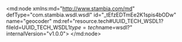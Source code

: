 <?xml version="1.0" encoding="UTF-8"?>
<md:node xmlns:md="http://www.stambia.com/md" defType="com.stambia.wsdl.wsdl" id="_tEfzEDTmEe2K1spis4bODw" name="geocoder" md:ref="resource.tech#UUID_TECH_WSDL1?fileId=UUID_TECH_WSDL1$type=tech$name=wsdl?" internalVersion="v1.0.0">
  <attribute defType="com.stambia.wsdl.wsdl.xsdReverseVersion" id="_tEzVEDTmEe2K1spis4bODw" value="1"/>
  <attribute defType="com.stambia.wsdl.wsdl.url" id="_tN8qADTmEe2K1spis4bODw" value="http://geocoder.stambia.org:62220/geocoder?wsdl"/>
  <attribute defType="com.stambia.wsdl.wsdl.prefixForElement" id="_0Ml3IDTmEe2K1spis4bODw" value="unqualified"/>
  <attribute defType="com.stambia.wsdl.wsdl.prefixForAttribute" id="_0MmeMDTmEe2K1spis4bODw" value="unqualified"/>
  <attribute defType="com.stambia.wsdl.wsdl.targetNamespace" id="_0MmeMTTmEe2K1spis4bODw" value="http://ws.tutorial.demo.indy.com/"/>
  <node defType="com.stambia.xml.namespace" id="_0MdURzTmEe2K1spis4bODw" name="http://schemas.xmlsoap.org/wsdl/">
    <attribute defType="com.stambia.xml.namespace.prefix" id="_0MdUSDTmEe2K1spis4bODw" value="ns"/>
  </node>
  <node defType="com.stambia.xml.namespace" id="_0Md7UDTmEe2K1spis4bODw" name="http://www.w3.org/ns/ws-policy">
    <attribute defType="com.stambia.xml.namespace.prefix" id="_0Md7UTTmEe2K1spis4bODw" value="wsp"/>
  </node>
  <node defType="com.stambia.xml.namespace" id="_0Md7UjTmEe2K1spis4bODw" name="http://ws.tutorial.demo.indy.com/">
    <attribute defType="com.stambia.xml.namespace.prefix" id="_0Md7UzTmEe2K1spis4bODw" value="tns"/>
  </node>
  <node defType="com.stambia.xml.namespace" id="_0Md7VDTmEe2K1spis4bODw" name="http://schemas.xmlsoap.org/ws/2004/09/policy">
    <attribute defType="com.stambia.xml.namespace.prefix" id="_0Md7VTTmEe2K1spis4bODw" value="wsp1_2"/>
  </node>
  <node defType="com.stambia.xml.namespace" id="_0Md7VjTmEe2K1spis4bODw" name="http://docs.oasis-open.org/wss/2004/01/oasis-200401-wss-wssecurity-utility-1.0.xsd">
    <attribute defType="com.stambia.xml.namespace.prefix" id="_0Md7VzTmEe2K1spis4bODw" value="wsu"/>
  </node>
  <node defType="com.stambia.xml.namespace" id="_0Md7WDTmEe2K1spis4bODw" name="http://www.w3.org/2001/XMLSchema">
    <attribute defType="com.stambia.xml.namespace.prefix" id="_0Md7WTTmEe2K1spis4bODw" value="xsd"/>
  </node>
  <node defType="com.stambia.xml.namespace" id="_0Md7WjTmEe2K1spis4bODw" name="http://schemas.xmlsoap.org/wsdl/soap/">
    <attribute defType="com.stambia.xml.namespace.prefix" id="_0Md7WzTmEe2K1spis4bODw" value="soap"/>
  </node>
  <node defType="com.stambia.xml.namespace" id="_0Md7XDTmEe2K1spis4bODw" name="http://www.w3.org/2007/05/addressing/metadata">
    <attribute defType="com.stambia.xml.namespace.prefix" id="_0Md7XTTmEe2K1spis4bODw" value="wsam"/>
  </node>
  <node defType="com.stambia.wsdl.service" id="_0Md7XjTmEe2K1spis4bODw" name="GeoCode_Service">
    <node defType="com.stambia.wsdl.port" id="_0Md7XzTmEe2K1spis4bODw" name="GeoCode_Port">
      <attribute defType="com.stambia.wsdl.port.address" id="_0Md7YDTmEe2K1spis4bODw" value="http://geocoder.stambia.org:62220/geocoder"/>
      <attribute defType="com.stambia.wsdl.port.protocol" id="_0Md7YTTmEe2K1spis4bODw" value="SOAP"/>
      <attribute defType="com.stambia.wsdl.port.transportURI" id="_0Md7YjTmEe2K1spis4bODw" value="http://schemas.xmlsoap.org/soap/http"/>
      <attribute defType="com.stambia.wsdl.port.style" id="_0Md7YzTmEe2K1spis4bODw" value="document"/>
      <node defType="com.stambia.wsdl.operation" id="_0Md7ZDTmEe2K1spis4bODw" name="geocode_address">
        <node defType="com.stambia.wsdl.input" id="_0Md7ZzTmEe2K1spis4bODw">
          <node defType="com.stambia.wsdl.part" id="_0Md7aDTmEe2K1spis4bODw" name="parameters">
            <attribute defType="com.stambia.wsdl.part.bindingType" id="_0Md7aTTmEe2K1spis4bODw" value="soap:body"/>
            <attribute defType="com.stambia.wsdl.part.use" id="_0Md7azTmEe2K1spis4bODw" value="literal"/>
            <node defType="com.stambia.xml.element" id="_0Md7bDTmEe2K1spis4bODw" name="geocode_address" position="0">
              <attribute defType="com.stambia.xml.element.originalType" id="_0Md7bTTmEe2K1spis4bODw" value="tns:geocode_address"/>
              <node defType="com.stambia.xml.sequence" id="_0Md7bjTmEe2K1spis4bODw" position="3">
                <attribute defType="com.stambia.xml.sequence.minOccurs" id="_0Md7bzTmEe2K1spis4bODw" value="1"/>
                <attribute defType="com.stambia.xml.sequence.maxOccurs" id="_0Md7cDTmEe2K1spis4bODw" value="1"/>
                <node defType="com.stambia.xml.element" id="_0Md7cTTmEe2K1spis4bODw" name="address" position="0">
                  <attribute defType="com.stambia.xml.element.minOccurs" id="_0Md7cjTmEe2K1spis4bODw" value="0"/>
                  <attribute defType="com.stambia.xml.element.maxOccurs" id="_0Md7czTmEe2K1spis4bODw" value="1"/>
                  <attribute defType="com.stambia.xml.element.type" id="_0Md7dDTmEe2K1spis4bODw" value="string"/>
                  <attribute defType="com.stambia.xml.element.originalType" id="_0Md7dTTmEe2K1spis4bODw" value="xsd:string"/>
                </node>
              </node>
            </node>
          </node>
        </node>
        <node defType="com.stambia.wsdl.output" id="_0Md7djTmEe2K1spis4bODw">
          <node defType="com.stambia.wsdl.part" id="_0Md7dzTmEe2K1spis4bODw" name="parameters">
            <attribute defType="com.stambia.wsdl.part.bindingType" id="_0Md7eDTmEe2K1spis4bODw" value="soap:body"/>
            <attribute defType="com.stambia.wsdl.part.use" id="_0Md7ejTmEe2K1spis4bODw" value="literal"/>
            <node defType="com.stambia.xml.element" id="_0Md7ezTmEe2K1spis4bODw" name="geocode_addressResponse" position="0">
              <attribute defType="com.stambia.xml.element.originalType" id="_0Md7fDTmEe2K1spis4bODw" value="tns:geocode_addressResponse"/>
              <node defType="com.stambia.xml.sequence" id="_0Md7fTTmEe2K1spis4bODw" position="3">
                <attribute defType="com.stambia.xml.sequence.minOccurs" id="_0Md7fjTmEe2K1spis4bODw" value="1"/>
                <attribute defType="com.stambia.xml.sequence.maxOccurs" id="_0Md7fzTmEe2K1spis4bODw" value="1"/>
                <node defType="com.stambia.xml.element" id="_0Md7gDTmEe2K1spis4bODw" name="return" position="0">
                  <attribute defType="com.stambia.xml.element.minOccurs" id="_0Md7gTTmEe2K1spis4bODw" value="0"/>
                  <attribute defType="com.stambia.xml.element.maxOccurs" id="_0Md7gjTmEe2K1spis4bODw" value="1"/>
                  <attribute defType="com.stambia.xml.element.originalType" id="_0Md7gzTmEe2K1spis4bODw" value="tns:localisation"/>
                  <node defType="com.stambia.xml.sequence" id="_0Md7hDTmEe2K1spis4bODw" position="3">
                    <attribute defType="com.stambia.xml.sequence.minOccurs" id="_0Md7hTTmEe2K1spis4bODw" value="1"/>
                    <attribute defType="com.stambia.xml.sequence.maxOccurs" id="_0Md7hjTmEe2K1spis4bODw" value="1"/>
                    <node defType="com.stambia.xml.element" id="_0Md7hzTmEe2K1spis4bODw" name="city" position="0">
                      <attribute defType="com.stambia.xml.element.minOccurs" id="_0Md7iDTmEe2K1spis4bODw" value="0"/>
                      <attribute defType="com.stambia.xml.element.maxOccurs" id="_0Md7iTTmEe2K1spis4bODw" value="1"/>
                      <attribute defType="com.stambia.xml.element.type" id="_0Md7ijTmEe2K1spis4bODw" value="string"/>
                      <attribute defType="com.stambia.xml.element.originalType" id="_0Md7izTmEe2K1spis4bODw" value="xsd:string"/>
                    </node>
                    <node defType="com.stambia.xml.element" id="_0Md7jDTmEe2K1spis4bODw" name="latitude" position="1">
                      <attribute defType="com.stambia.xml.element.minOccurs" id="_0Md7jTTmEe2K1spis4bODw" value="0"/>
                      <attribute defType="com.stambia.xml.element.maxOccurs" id="_0Md7jjTmEe2K1spis4bODw" value="1"/>
                      <attribute defType="com.stambia.xml.element.type" id="_0Md7jzTmEe2K1spis4bODw" value="string"/>
                      <attribute defType="com.stambia.xml.element.originalType" id="_0Md7kDTmEe2K1spis4bODw" value="xsd:string"/>
                    </node>
                    <node defType="com.stambia.xml.element" id="_0Md7kTTmEe2K1spis4bODw" name="longitude" position="2">
                      <attribute defType="com.stambia.xml.element.minOccurs" id="_0Md7kjTmEe2K1spis4bODw" value="0"/>
                      <attribute defType="com.stambia.xml.element.maxOccurs" id="_0Md7kzTmEe2K1spis4bODw" value="1"/>
                      <attribute defType="com.stambia.xml.element.type" id="_0Md7lDTmEe2K1spis4bODw" value="string"/>
                      <attribute defType="com.stambia.xml.element.originalType" id="_0Md7lTTmEe2K1spis4bODw" value="xsd:string"/>
                    </node>
                    <node defType="com.stambia.xml.element" id="_0Md7ljTmEe2K1spis4bODw" name="number" position="3">
                      <attribute defType="com.stambia.xml.element.minOccurs" id="_0Md7lzTmEe2K1spis4bODw" value="0"/>
                      <attribute defType="com.stambia.xml.element.maxOccurs" id="_0Md7mDTmEe2K1spis4bODw" value="1"/>
                      <attribute defType="com.stambia.xml.element.type" id="_0Md7mTTmEe2K1spis4bODw" value="string"/>
                      <attribute defType="com.stambia.xml.element.originalType" id="_0Md7mjTmEe2K1spis4bODw" value="xsd:string"/>
                    </node>
                    <node defType="com.stambia.xml.element" id="_0Md7mzTmEe2K1spis4bODw" name="state" position="4">
                      <attribute defType="com.stambia.xml.element.minOccurs" id="_0Md7nDTmEe2K1spis4bODw" value="0"/>
                      <attribute defType="com.stambia.xml.element.maxOccurs" id="_0Md7nTTmEe2K1spis4bODw" value="1"/>
                      <attribute defType="com.stambia.xml.element.type" id="_0Md7njTmEe2K1spis4bODw" value="string"/>
                      <attribute defType="com.stambia.xml.element.originalType" id="_0Md7nzTmEe2K1spis4bODw" value="xsd:string"/>
                    </node>
                    <node defType="com.stambia.xml.element" id="_0Md7oDTmEe2K1spis4bODw" name="street" position="5">
                      <attribute defType="com.stambia.xml.element.minOccurs" id="_0Md7oTTmEe2K1spis4bODw" value="0"/>
                      <attribute defType="com.stambia.xml.element.maxOccurs" id="_0Md7ojTmEe2K1spis4bODw" value="1"/>
                      <attribute defType="com.stambia.xml.element.type" id="_0Md7ozTmEe2K1spis4bODw" value="string"/>
                      <attribute defType="com.stambia.xml.element.originalType" id="_0Md7pDTmEe2K1spis4bODw" value="xsd:string"/>
                    </node>
                    <node defType="com.stambia.xml.element" id="_0Md7pTTmEe2K1spis4bODw" name="zip" position="6">
                      <attribute defType="com.stambia.xml.element.minOccurs" id="_0Md7pjTmEe2K1spis4bODw" value="0"/>
                      <attribute defType="com.stambia.xml.element.maxOccurs" id="_0Md7pzTmEe2K1spis4bODw" value="1"/>
                      <attribute defType="com.stambia.xml.element.type" id="_0Md7qDTmEe2K1spis4bODw" value="string"/>
                      <attribute defType="com.stambia.xml.element.originalType" id="_0Md7qTTmEe2K1spis4bODw" value="xsd:string"/>
                    </node>
                  </node>
                </node>
              </node>
            </node>
          </node>
        </node>
        <node defType="com.stambia.wsdl.fault" id="_0Md7qjTmEe2K1spis4bODw" name="Exception">
          <node defType="com.stambia.wsdl.part" id="_0Md7qzTmEe2K1spis4bODw" name="fault">
            <node defType="com.stambia.xml.element" id="_0Md7rDTmEe2K1spis4bODw" name="Exception" position="0">
              <attribute defType="com.stambia.xml.element.originalType" id="_0Md7rTTmEe2K1spis4bODw" value="tns:Exception"/>
              <node defType="com.stambia.xml.sequence" id="_0Md7rjTmEe2K1spis4bODw" position="3">
                <attribute defType="com.stambia.xml.sequence.minOccurs" id="_0Md7rzTmEe2K1spis4bODw" value="1"/>
                <attribute defType="com.stambia.xml.sequence.maxOccurs" id="_0Md7sDTmEe2K1spis4bODw" value="1"/>
                <node defType="com.stambia.xml.element" id="_0Md7sTTmEe2K1spis4bODw" name="message" position="0">
                  <attribute defType="com.stambia.xml.element.minOccurs" id="_0Md7sjTmEe2K1spis4bODw" value="0"/>
                  <attribute defType="com.stambia.xml.element.maxOccurs" id="_0Md7szTmEe2K1spis4bODw" value="1"/>
                  <attribute defType="com.stambia.xml.element.type" id="_0Md7tDTmEe2K1spis4bODw" value="string"/>
                  <attribute defType="com.stambia.xml.element.originalType" id="_0Md7tTTmEe2K1spis4bODw" value="xsd:string"/>
                </node>
              </node>
            </node>
          </node>
        </node>
        <node defType="com.stambia.wsdl.fault" id="_0Md7tjTmEe2K1spis4bODw" name="StandardFault">
          <node defType="com.stambia.wsdl.part" id="_0Md7tzTmEe2K1spis4bODw" name="fault">
            <node defType="com.stambia.xml.element" id="_0Md7uDTmEe2K1spis4bODw" name="faultcode">
              <attribute defType="com.stambia.xml.element.type" id="_0Md7uTTmEe2K1spis4bODw" value="string"/>
            </node>
            <node defType="com.stambia.xml.element" id="_0Md7ujTmEe2K1spis4bODw" name="faultstring">
              <attribute defType="com.stambia.xml.element.type" id="_0Md7uzTmEe2K1spis4bODw" value="string"/>
            </node>
            <node defType="com.stambia.xml.element" id="_0Md7vDTmEe2K1spis4bODw" name="faultactor">
              <attribute defType="com.stambia.xml.element.type" id="_0Md7vTTmEe2K1spis4bODw" value="string"/>
            </node>
          </node>
        </node>
      </node>
    </node>
  </node>
</md:node>